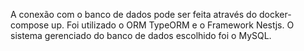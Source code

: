 A conexão com o banco de dados pode ser feita através do docker-compose up.
Foi utilizado o ORM TypeORM e o Framework Nestjs. O sistema gerenciado do banco de dados escolhido foi o MySQL.
